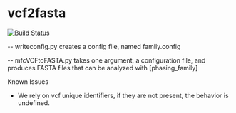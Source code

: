 # vcf2fasta

[![Build Status](https://travis-ci.org/vstaneva/familyvcf2fasta.svg?branch=master)](https://travis-ci.org/vstaneva/familyvcf2fasta)

-- writeconfig.py creates a config file, named family.config

-- mfcVCFtoFASTA.py takes one argument, a configuration file, and produces FASTA files that can be analyzed with [phasing_family]


Known Issues
* We rely on vcf unique identifiers, if they are not present, the behavior is undefined.
